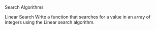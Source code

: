 Search Algorithms

Linear Search
Write a function that searches for a value in an array of integers using the Linear search algorithm.
